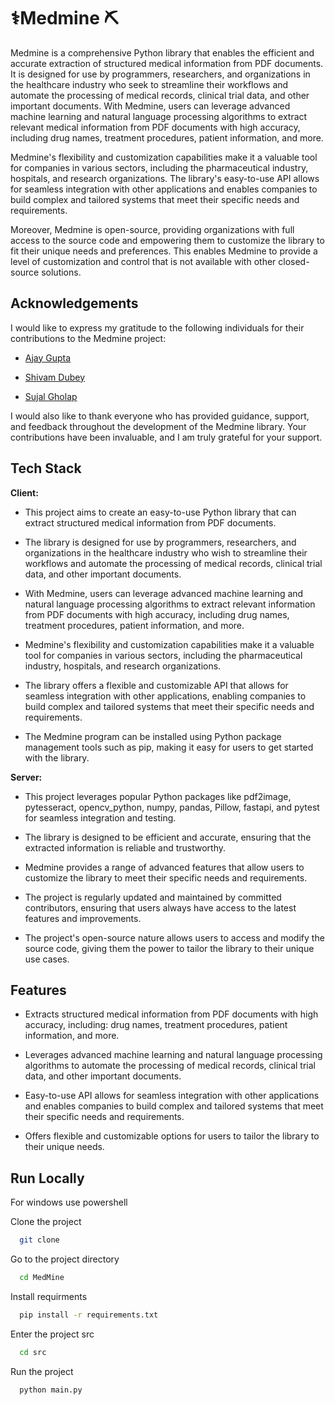 
# ⚕️Medmine ⛏️


Medmine is a comprehensive Python library that enables the efficient and accurate extraction of structured medical information from PDF documents. It is designed for use by programmers, researchers, and organizations in the healthcare industry who seek to streamline their workflows and automate the processing of medical records, clinical trial data, and other important documents. With Medmine, users can leverage advanced machine learning and natural language processing algorithms to extract relevant medical information from PDF documents with high accuracy, including drug names, treatment procedures, patient information, and more.

Medmine's flexibility and customization capabilities make it a valuable tool for companies in various sectors, including the pharmaceutical industry, hospitals, and research organizations. The library's easy-to-use API allows for seamless integration with other applications and enables companies to build complex and tailored systems that meet their specific needs and requirements.

Moreover, Medmine is open-source, providing organizations with full access to the source code and empowering them to customize the library to fit their unique needs and preferences. This enables Medmine to provide a level of customization and control that is not available with other closed-source solutions.


## Acknowledgements
I would like to express my gratitude to the following individuals for their contributions to the Medmine project:

 - [Ajay Gupta](https://github.com/shivamipdubey)

- [Shivam Dubey](https://github.com/shivamipdubey)

 - [Sujal Gholap](https://www.linkedin.com/in/sujal-gholap-230a97236)

I would also like to thank everyone who has provided guidance, support, and feedback throughout the development of the Medmine library. Your contributions have been invaluable, and I am truly grateful for your support.








## Tech Stack

**Client:** 

- This project aims to create an easy-to-use Python library that can extract structured medical information from PDF documents.

- The library is designed for use by programmers, researchers, and organizations in the healthcare industry who wish to streamline their workflows and automate the processing of medical records, clinical trial data, and other important documents.

- With Medmine, users can leverage advanced machine learning and natural language processing algorithms to extract relevant information from PDF documents with high accuracy, including drug names, treatment procedures, patient information, and more.

- Medmine's flexibility and customization capabilities make it a valuable tool for companies in various sectors, including the pharmaceutical industry, hospitals, and research organizations.

- The library offers a flexible and customizable API that allows for seamless integration with other applications, enabling companies to build complex and tailored systems that meet their specific needs and requirements.

- The Medmine program can be installed using Python package management tools such as pip, making it easy for users to get started with the library.

**Server:** 

- This project leverages popular Python packages like pdf2image, pytesseract, opencv_python, numpy, pandas, Pillow, fastapi, and pytest for seamless integration and testing.

- The library is designed to be efficient and accurate, ensuring that the extracted information is reliable and trustworthy.

- Medmine provides a range of advanced features that allow users to customize the library to meet their specific needs and requirements.

- The project is regularly updated and maintained by committed contributors, ensuring that users always have access to the latest features and improvements.

- The project's open-source nature allows users to access and modify the source code, giving them the power to tailor the library to their unique use cases.




## Features

- Extracts structured medical information from PDF documents with high accuracy, including: drug names, treatment procedures, patient information, and more.

- Leverages advanced machine learning and natural language processing algorithms to automate the processing of medical records, clinical trial data, and other important documents.

- Easy-to-use API allows for seamless integration with other applications and enables companies to build complex and tailored systems that meet their specific needs and requirements.

- Offers flexible and customizable options for users to tailor the library to their unique needs.



## Run Locally 
For windows use powershell

Clone the project

```bash
  git clone 
```

Go to the project directory

```bash
  cd MedMine
```

Install requirments

```bash
  pip install -r requirements.txt
```

Enter the project src

```bash
  cd src
```

Run the project

```bash
  python main.py
```




